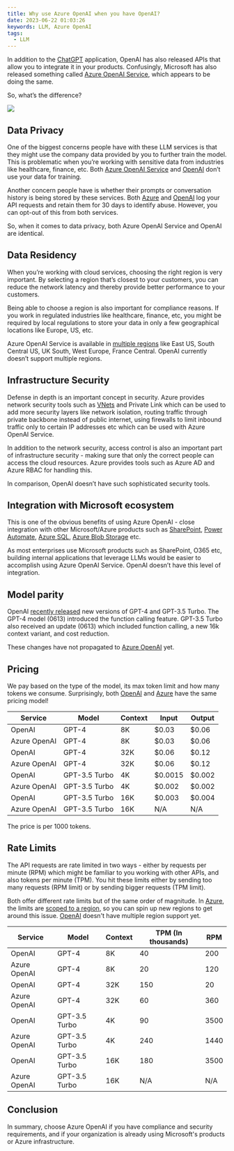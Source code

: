 ```yaml
---
title: Why use Azure OpenAI when you have OpenAI?
date: 2023-06-22 01:03:26
keywords: LLM, Azure OpenAI
tags:
  - LLM
---
```


In addition to the [ChatGPT](https://chat.openai.com/) application, OpenAI has also released APIs that allow you to integrate it in your products. Confusingly, Microsoft has also released something called [Azure OpenAI Service](https://azure.microsoft.com/en-ca/products/cognitive-services/openai-service), which appears to be doing the same.

So, what’s the difference?

![](/images/2023-why-use-azure-openai-when-you-have-openai/2023-why-use-azure-openai-when-you-have-openai.png)

## Data Privacy

One of the biggest concerns people have with these LLM services is that they might use the company data provided by you to further train the model. This is problematic when you’re working with sensitive data from industries like healthcare, finance, etc. Both [Azure OpenAI Service](https://learn.microsoft.com/en-ca/azure/cognitive-services/openai/faq) and [OpenAI](https://platform.openai.com/docs/models/how-we-use-your-data) don’t use your data for training.

Another concern people have is whether their prompts or conversation history is being stored by these services. Both [Azure](https://learn.microsoft.com/en-ca/legal/cognitive-services/openai/data-privacy#how-does-the-azure-openai-service-process-data) and [OpenAI](https://platform.openai.com/docs/models/how-we-use-your-data) log your API requests and retain them for 30 days to identify abuse. However, you can opt-out of this from both services.

So, when it comes to data privacy, both Azure OpenAI Service and OpenAI are identical.

## Data Residency

When you’re working with cloud services, choosing the right region is very important. By selecting a region that’s closest to your customers, you can reduce the network latency and thereby provide better performance to your customers.

Being able to choose a region is also important for compliance reasons. If you work in regulated industries like healthcare, finance, etc, you might be required by local regulations to store your data in only a few geographical locations like Europe, US, etc.

Azure OpenAI Service is available in [multiple regions](https://learn.microsoft.com/en-us/azure/cognitive-services/openai/concepts/models#model-summary-table-and-region-availability) like East US, South Central US, UK South, West Europe, France Central. OpenAI currently doesn’t support multiple regions.

## Infrastructure Security

Defense in depth is an important concept in security. Azure provides network security tools such as [VNets](https://learn.microsoft.com/en-us/azure/cognitive-services/cognitive-services-virtual-networks) and Private Link which can be used to add more security layers like network isolation, routing traffic through private backbone instead of public internet, using firewalls to limit inbound traffic only to certain IP addresses etc which can be used with Azure OpenAI Service.

In addition to the network security, access control is also an important part of infrastructure security - making sure that only the correct people can access the cloud resources. Azure provides tools such as Azure AD and Azure RBAC for handling this.

In comparison, OpenAI doesn’t have such sophisticated security tools.

## Integration with Microsoft ecosystem

This is one of the obvious benefits of using Azure OpenAI - close integration with other Microsoft/Azure products such as [SharePoint](https://learn.microsoft.com/en-gb/azure/search/search-howto-index-sharepoint-online), [Power Automate](https://learn.microsoft.com/en-us/ai-builder/azure-openai-model-pauto), [Azure SQL](https://learn.microsoft.com/en-gb/azure/search/search-howto-connecting-azure-sql-database-to-azure-search-using-indexers), [Azure Blob Storage](https://learn.microsoft.com/en-gb/azure/search/search-howto-indexing-azure-blob-storage) etc.

As most enterprises use Microsoft products such as SharePoint, O365 etc, building internal applications that leverage LLMs would be easier to accomplish using Azure OpenAI Service. OpenAI doesn’t have this level of integration.

## Model parity

OpenAI [recently released](https://openai.com/blog/function-calling-and-other-api-updates) new versions of GPT-4 and GPT-3.5 Turbo. The GPT-4 model (0613) introduced the function calling feature. GPT-3.5 Turbo also received an update (0613) which included function calling, a new 16k context variant, and cost reduction.

These changes have not propagated to [Azure OpenAI](https://learn.microsoft.com/en-us/azure/cognitive-services/openai/concepts/models#model-summary-table-and-region-availability) yet.

## Pricing

We pay based on the type of the model, its max token limit and how many tokens we consume. Surprisingly, both [OpenAI](https://openai.com/pricing) and [Azure](https://azure.microsoft.com/en-gb/pricing/details/cognitive-services/openai-service/) have the same pricing model!

| Service      | Model         | Context | Input   | Output |
| ------------ | ------------- | ------- | ------- | ------ |
| OpenAI       | GPT-4         | 8K      | $0.03   | $0.06  |
| Azure OpenAI | GPT-4         | 8K      | $0.03   | $0.06  |
| OpenAI       | GPT-4         | 32K     | $0.06   | $0.12  |
| Azure OpenAI | GPT-4         | 32K     | $0.06   | $0.12  |
| OpenAI       | GPT-3.5 Turbo | 4K      | $0.0015 | $0.002 |
| Azure OpenAI | GPT-3.5 Turbo | 4K      | $0.002  | $0.002 |
| OpenAI       | GPT-3.5 Turbo | 16K     | $0.003  | $0.004 |
| Azure OpenAI | GPT-3.5 Turbo | 16K     | N/A     | N/A    |

The price is per 1000 tokens.

## Rate Limits

The API requests are rate limited in two ways - either by requests per minute (RPM) which might be familiar to you working with other APIs, and also tokens per minute (TPM). You hit these limits either by sending too many requests (RPM limit) or by sending bigger requests (TPM limit).

Both offer different rate limits but of the same order of magnitude. In [Azure](https://learn.microsoft.com/en-ca/azure/cognitive-services/openai/quotas-limits), the limits are [scoped to a region](https://learn.microsoft.com/en-us/azure/cognitive-services/openai/how-to/quota), so you can spin up new regions to get around this issue. [OpenAI](https://platform.openai.com/docs/guides/rate-limits) doesn't have multiple region support yet.

| Service      | Model         | Context | TPM (In thousands) | RPM  |
| ------------ | ------------- | ------- | ------------------ | ---- |
| OpenAI       | GPT-4         | 8K      | 40                 | 200  |
| Azure OpenAI | GPT-4         | 8K      | 20                 | 120  |
| OpenAI       | GPT-4         | 32K     | 150                | 20   |
| Azure OpenAI | GPT-4         | 32K     | 60                 | 360  |
| OpenAI       | GPT-3.5 Turbo | 4K      | 90                 | 3500 |
| Azure OpenAI | GPT-3.5 Turbo | 4K      | 240                | 1440 |
| OpenAI       | GPT-3.5 Turbo | 16K     | 180                | 3500 |
| Azure OpenAI | GPT-3.5 Turbo | 16K     | N/A                | N/A  |

## Conclusion

In summary, choose Azure OpenAI if you have compliance and security requirements, and if your organization is already using Microsoft's products or Azure infrastructure.
